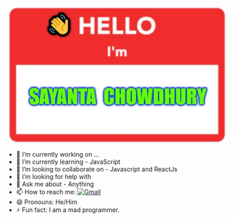 [![image](https://github.com/sayanta28/sayanta28/blob/master/Hello.jpg)](https://github.com/sayanta28?tab=repositories)

- 🔭 I’m currently working on ... 
- 🌱 I’m currently learning - JavaScript
- 👯 I’m looking to collaborate on - Javascript and ReactJs
- 🤔 I’m looking for help with 
- 💬 Ask me about - Anything
- 📫 How to reach me: [![Gmail](https://img.shields.io/badge/%20-Send%20Mail-black?color=14171A&labelColor=ef5350&logo=gmail&logoColor=ffffff)](mailto:sayanta28@gmail.com)
- 😄 Pronouns:  He/Him
- ⚡ Fun fact: I am a mad programmer.


[//]: # (This may be the most platform independent comment)
